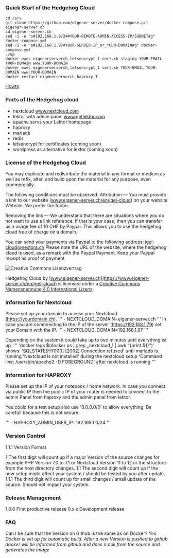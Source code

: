 ### Quick Start of the Hedgehog Cloud
```
cd /srv
git clone https://github.com/eigener-server/docker-compose.git eigener-server.ch
cd eigener-server.ch
sed -i -e "s#192.168.1.0/24#YOUR-REMOTE-ADMIN-ACCESS-IP/SUBNET#g" docker-compose.yml
sed -i -e "s#192.168.1.97#YOUR-SERVER-IP_or_YOUR-DOMAIN#g" docker-compose.yml
./up
docker exec eigenerserverch_letsencrypt_1 cert.sh staging YOUR-EMAIL YOUR-DOMAIN www.YOUR-DOMAIN
docker exec eigenerserverch_letsencrypt_1 cert.sh YOUR-EMAIL YOUR-DOMAIN www.YOUR-DOMAIN
docker restart eigenerserverch_haproxy_1
```

[Howto](https://www.eigener-server.ch/en/igel-cloud)

### Parts of the Hedgehog cloud
* nextcloud www.nextcloud.com
* lektor with admin panel www.getlektor.com
* apache servs your Lektor homepage
* haproxy
* mariadb
* redis
* letsencrypt for certificates (coming soon)
* wordpress as alternative for lektor (coming soon)

### License of the Hedgehog Cloud

You may duplicate and redistribute the material in any format or medium as well as refix, alter, and build
upon the material for any purpose, even commercially.


The following conditions must be observed:
Attribution — You must provide a link to our website (www.eigener-server.ch/en/igel-cloud) on your website
Website. We prefer the footer.

Removing the link — We understand that there are situations where you do not want to use a link reference.
If that is your case, then you can transfer us a usage fee of 10 CHF by Paypal. This allows you to use the
hedgehog cloud free of charge on a domain.

You can send your payments via Paypal to the following address: igel-cloud@nextora.ch
Please note the URL of the website, where the hedgehog cloud is used, as a remark with the Paypal Payment.
Keep your Paypal receipt as proof of payment.

![Creative Commons Lizenzvertrag](https://i.creativecommons.org/l/by/4.0/80x15.png)

Hedgehog Cloud by [www.eigener-server.ch](https://www.eigener-server.ch/en/igel-cloud)  is licensed under a [Creative Commons Namensnennung 4.0 International Lizenz](href="http://creativecommons.org/licenses/by/4.0/).


### Information for Nextcloud
Please set up your domain to access your Nextcloud (https://yourdomain.ch). 
'''
    - NEXTCLOUD_DOMAIN=eigener-server.ch
'''
In case you are comnnecting to the IP of the server (https://192.168.1.79) set your Domain with the IP.
'''
    - NEXTCLOUD_DOMAIN=192.168.1.97
'''

Depending on the system it could take up to two minutes until everything ist up.
'''
'docker logs $(docker ps | grep _nextcloud_1 | awk "{print \$1}")' shows:
'SQLSTATE[HY000] [2002] Connection refused' until mariadb is running
'Nextcloud is not installed' during the nextcloud setup
'Command line: /usr/sbin/apache2 -D FOREGROUND' after nextcloud is running
'''

### Information for HAPROXY
Please set up the IP of your notebook / home network. In case you connect via public IP then the public IP 
of your router is needed to connect to the admin Panel from haproxy and the admin panel from lektor.

You could for a test setup also use '0.0.0.0/0' to allow everything. Be carefull because this is not secure.

'''
    - HAPROXY_ADMIN_USER_IP=192.168.1.0/24
'''

### Version Control

1.1.1 Version Format

1     The first digit will count up if a major Version of the source changes for example PHP Version 7.0 to 7.1 or
Nextcloud Version 11 to 12 or the structure from the host directory changes.
1.1   The second digit will count up if the new setup might affect your system / should be tested by you after update.
1.1.1 The third digit will count up for small changes / small update of the source. Should not impact your system.

### Release Management

1.0.0 First productive release
0.x.x Development release

### FAQ
Can I be sure that the Version on Github is the same as on Docker?
*Yes. Docker is set up for automatic build. After a new Version is pushed to github docker will be informed from github
and does a pull from the source and generates the Image*

